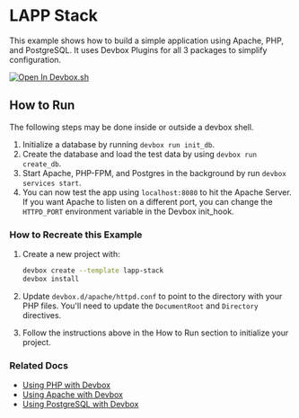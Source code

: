 # LAPP Stack

This example shows how to build a simple application using Apache, PHP, and PostgreSQL. It uses Devbox Plugins for all 3 packages to simplify configuration.

[![Open In Devbox.sh](https://www.jetify.com/img/devbox/open-in-devbox.svg)](https://devbox.sh/open/templates/lapp-stack)

## How to Run

The following steps may be done inside or outside a devbox shell.

1. Initialize a database by running `devbox run init_db`.
1. Create the database and load the test data by using `devbox run create_db`.
1. Start Apache, PHP-FPM, and Postgres in the background by run `devbox services start`.
1. You can now test the app using `localhost:8080` to hit the Apache Server. If you want Apache to listen on a different port, you can change the `HTTPD_PORT` environment variable in the Devbox init_hook.

### How to Recreate this Example

1. Create a new project with:

    ```bash
    devbox create --template lapp-stack
    devbox install
    ```

1. Update `devbox.d/apache/httpd.conf` to point to the directory with your PHP files. You'll need to update the `DocumentRoot` and `Directory` directives.
1. Follow the instructions above in the How to Run section to initialize your project.

### Related Docs

-   [Using PHP with Devbox](https://www.jetify.com/devbox/docs/devbox_examples/languages/php/)
-   [Using Apache with Devbox](https://www.jetify.com/devbox/docs/devbox_examples/servers/apache/)
-   [Using PostgreSQL with Devbox](https://www.jetify.com/devbox/docs/devbox_examples/databases/postgres/)
